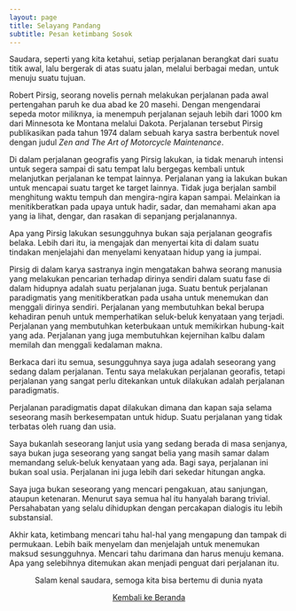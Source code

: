 ```yaml
---
layout: page
title: Selayang Pandang
subtitle: Pesan ketimbang Sosok
---
```


Saudara, seperti yang kita ketahui, setiap perjalanan berangkat dari suatu titik awal,
lalu bergerak di atas suatu jalan, melalui berbagai medan, untuk menuju suatu tujuan.

Robert Pirsig, seorang novelis pernah melakukan perjalanan
pada awal pertengahan paruh ke dua abad ke 20 masehi.
Dengan mengendarai sepeda motor miliknya, ia menempuh perjalanan
sejauh lebih dari 1000 km dari Minnesota ke Montana melalui Dakota.
Perjalanan tersebut Pirsig publikasikan pada tahun 1974 dalam
sebuah karya sastra berbentuk novel dengan judul
<i>Zen and The Art of Motorcycle Maintenance</i>.

Di dalam perjalanan geografis yang Pirsig lakukan,
ia tidak menaruh intensi untuk segera sampai di satu tempat 
lalu bergegas kembali untuk melanjutkan perjalanan ke tempat lainnya.
Perjalanan yang ia lakukan bukan untuk mencapai suatu target ke target lainnya.
Tidak juga berjalan sambil menghitung waktu tempuh dan mengira-ngira kapan sampai.
Melainkan ia menitikberatkan pada upaya untuk hadir, sadar, dan memahami
akan apa yang ia lihat, dengar, dan rasakan di sepanjang perjalanannya.

Apa yang Pirsig lakukan sesungguhnya bukan saja perjalanan geografis belaka.
Lebih dari itu, ia mengajak dan menyertai kita di dalam suatu tindakan
menjelajahi dan menyelami kenyataan hidup yang ia jumpai.  

Pirsig di dalam karya sastranya ingin mengatakan bahwa seorang manusia
yang melakukan pencarian terhadap dirinya sendiri
dalam suatu fase di dalam hidupnya adalah suatu perjalanan juga.
Suatu bentuk perjalanan paradigmatis yang menitikberatkan pada usaha untuk menemukan
dan menggali dirinya sendiri. Perjalanan yang membutuhkan bekal
berupa kehadiran penuh untuk memperhatikan seluk-beluk kenyataan yang terjadi.
Perjalanan yang membutuhkan keterbukaan untuk memikirkan hubung-kait yang ada.
Perjalanan yang juga membutuhkan kejernihan kalbu dalam memilah dan menggali kedalaman makna.

Berkaca dari itu semua, sesungguhnya saya juga adalah
seseorang yang sedang dalam perjalanan.
Tentu saya melakukan perjalanan georafis,
tetapi perjalanan yang sangat perlu ditekankan untuk dilakukan adalah perjalanan paradigmatis.

Perjalanan paradigmatis dapat dilakukan dimana dan kapan saja
selama seseorang masih berkesempatan untuk hidup.
Suatu perjalanan yang tidak terbatas oleh ruang dan usia.

Saya bukanlah seseorang lanjut usia yang sedang berada di masa senjanya, 
saya bukan juga seseorang yang sangat belia
yang masih samar dalam memandang seluk-beluk kenyataan yang ada.
Bagi saya, perjalanan ini bukan soal usia.
Perjalanan ini juga lebih dari sekedar hitungan angka. 

Saya juga bukan seseorang yang mencari pengakuan, atau sanjungan, ataupun ketenaran.
Menurut saya semua hal itu hanyalah barang trivial. 
Persahabatan yang selalu dihidupkan dengan percakapan dialogis itu lebih substansial.

Akhir kata, ketimbang mencari tahu hal-hal yang mengapung dan tampak di permukaan.
Lebih baik menyelam dan menjelajah untuk menemukan maksud sesungguhnya.
Mencari tahu darimana dan harus menuju kemana.
Apa yang selebihnya ditemukan akan menjadi penguat dari perjalanan itu.

<p style="text-align:center;">Salam kenal saudara, semoga kita bisa bertemu di dunia nyata</p>

<p style="text-align:center;">
  <a href="https://laminseima.github.io/beranda/">Kembali ke Beranda</a>
</p>
